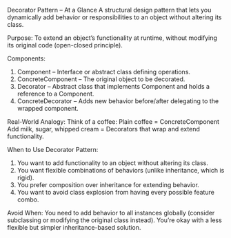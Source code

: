 Decorator Pattern – At a Glance
A structural design pattern that lets you dynamically add behavior or responsibilities to an object 
without altering its class.

Purpose:
To extend an object’s functionality at runtime, without modifying its original code (open-closed principle).

Components:
1. Component – Interface or abstract class defining operations.
2. ConcreteComponent – The original object to be decorated.
3. Decorator – Abstract class that implements Component and holds a reference to a Component.
4. ConcreteDecorator – Adds new behavior before/after delegating to the wrapped component.

Real-World Analogy:
    Think of a coffee:
    Plain coffee = ConcreteComponent
    Add milk, sugar, whipped cream = Decorators that wrap and extend functionality.

When to Use Decorator Pattern:
1. You want to add functionality to an object without altering its class.
2. You want flexible combinations of behaviors (unlike inheritance, which is rigid).
3. You prefer composition over inheritance for extending behavior.
4. You want to avoid class explosion from having every possible feature combo.

Avoid When:
You need to add behavior to all instances globally (consider subclassing or modifying the original class instead).
You’re okay with a less flexible but simpler inheritance-based solution.